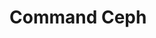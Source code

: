 # Command Ceph


<!-- **Ceph Monitor (ceph mon):**


- Khởi động Ceph Monitor: `systemctl start ceph-mon@{mon-id}`
- Tắt Ceph Monitor: `systemctl stop ceph-mon@{mon-id}`
- Kiểm tra trạng thái các Monitor: `ceph quorum_status`

- `ceph mon dump`: Lệnh này hiển thị thông tin chi tiết về các Ceph Monitor đang hoạt động trong cluster, bao gồm các thông tin về tên, địa chỉ IP và port của mỗi Monitor.

- `ceph mon stat`: Lệnh này hiển thị trạng thái của các Ceph Monitor, bao gồm các thông tin về số lượng nút Monitor đang hoạt động, số lượng OSD và PG (Placement Group) trên cluster.

- `ceph mon add <mon-name> <mon-ip>`: Lệnh này được sử dụng để thêm một Ceph Monitor mới vào cluster. Bạn cần chỉ định tên và địa chỉ IP của Monitor mới.

- `ceph mon remove <mon-name>`: Lệnh này được sử dụng để xóa một Ceph Monitor khỏi cluster. Bạn cần chỉ định tên của Monitor cần xóa.


- `ceph mon metadata`: Lệnh này hiển thị thông tin metadata về các Ceph Monitor, bao gồm thông tin về tên, địa chỉ IP, port và các thuộc tính khác.

- `ceph mon enable-msgr2`: Lệnh này được sử dụng để kích hoạt giao thức messenger v2 trong Ceph Monitor. Messenger v2 là một giao thức truyền thông hiệu suất cao hơn so với messenger v1.

- `ceph mon feature ls`: Lệnh này hiển thị danh sách các tính năng được kích hoạt trên Ceph Monitor. Các tính năng này bao gồm messenger v1, messenger v2, cephx và các tính năng khác.

Lưu ý rằng các lệnh này phải được thực thi trên node Ceph Monitor của cluster. Bạn có thể sử dụng lệnh `ceph mon` để hiển thị danh sách các lệnh khác liên quan đến Ceph Monitor.
  
**Ceph Manager (ceph mgr):**

- Khởi động Ceph Manager: `systemctl start ceph-mgr@{mgr-id}`
- Tắt Ceph Manager: `systemctl stop ceph-mgr@{mgr-id}`
- Kiểm tra trạng thái các Manager: `ceph mgr status`

- `ceph mgr module ls`: Hiển thị danh sách các module đang chạy trên Ceph Manager.

- `ceph mgr module enable <module-name>`: Bật module được chỉ định trên Ceph Manager.

- `ceph mgr module disable <module-name>`: Tắt module được chỉ định trên Ceph Manager.

- `ceph mgr services`: Hiển thị các dịch vụ đang được quản lý bởi Ceph Manager.

- `ceph mgr module options <module-name>`: Hiển thị các tùy chọn và cấu hình của module được chỉ định.

- `ceph mgr map <object-name>`: Hiển thị thông tin bản đồ (map) của đối tượng được chỉ định.

- `ceph mgr metadata`: Hiển thị thông tin metadata về Ceph Manager, bao gồm thông tin về tên, địa chỉ IP, port và các thuộc tính khác.

- `ceph mgr dump`: Hiển thị thông tin chi tiết về trạng thái của Ceph Manager, bao gồm thông tin về các module, dịch vụ và trạng thái hoạt động của chúng.

- `ceph mgr set <key> <value>`: Cài đặt giá trị cho một khóa cấu hình trên Ceph Manager.

- `ceph mgr get <key>`: Hiển thị giá trị của một khóa cấu hình trên Ceph Manager.


Lưu ý rằng các lệnh này phải được thực thi trên node Ceph Manager của cluster. Bạn có thể sử dụng lệnh `ceph mgr` để hiển thị danh sách các lệnh khác liên quan đến Ceph Manager.

**Ceph OSD (ceph osd):**

- Khởi động Ceph OSD: `systemctl start ceph-osd@{osd-id}`
- Tắt Ceph OSD: systemctl `stop ceph-osd@{osd-id}`
- Kiểm tra trạng thái các OSD: `ceph osd status`

Đây là các lệnh Ceph OSD (ceph osd) phổ biến trong hệ thống Ceph:

- `ceph osd tree`: Hiển thị cây OSD và thông tin chi tiết về các OSD trong cluster.

- `ceph osd status`: Hiển thị trạng thái hoạt động của các OSD trong cluster.

- `ceph osd pool create <pool-name> <pg-num> [pgp-num]`: Tạo một pool mới với tên và số lượng PG được chỉ định.

- `ceph osd pool delete <pool-name> <pool-name> --yes-i-really-really-mean-it`: Xóa một pool khỏi cluster. Lưu ý rằng việc xóa pool sẽ xóa toàn bộ dữ liệu trong pool đó.

- `ceph osd pool set <pool-name> <key> <value>`: Cài đặt giá trị cho một thuộc tính của một pool.

- `ceph osd pool get <pool-name> <key>`: Hiển thị giá trị của một thuộc tính của một pool.

- `ceph osd pool application enable <pool-name> <app-name>`: Bật tính năng ứng dụng cho một pool cụ thể.

- `ceph osd pool application disable <pool-name> <app-name>`: Tắt tính năng ứng dụng cho một pool cụ thể.

- `ceph osd pool set-quota <pool-name> max_bytes <size>`: Thiết lập giới hạn dung lượng tối đa cho một pool.

- `ceph osd pool get-quota <pool-name>`: Hiển thị giới hạn dung lượng của một pool.

- `ceph osd pool set-size <pool-name> <size>`: Thiết lập số lượng bản sao (replicas) của dữ liệu trong một pool.

- `ceph osd pool set-min-size <pool-name> <size>`: Thiết lập số lượng bản sao tối thiểu (minimum replicas) của dữ liệu trong một pool.

- `ceph osd pool set-pg-num <pool-name> <pg-num>`: Thiết lập số lượng PG của một pool.

- `ceph osd pool set-pgp-num <pool-name> <pgp-num>`: Thiết lập số lượng PGP của một pool.

- `ceph osd pool lspools`: Hiển thị danh sách các pool hiện có trong cluster.

Lưu ý rằng các lệnh này phải được thực thi trên một OSD trong cluster. Bạn có thể sử dụng lệnh `ceph osd --help` để hiển thị danh sách các lệnh khác liên quan đến OSD.

**Ceph Block Device (RBD):**

- Tạo một pool để lưu trữ RBD: `ceph osd pool create {pool-name} {pg-num}`
- Tạo một RBD: `rbd create {image-name} --size {image-size} --pool {pool-name}`
- Gắn một RBD vào hệ thống: `rbd map {image-name} --pool {pool-name}`
- Xóa một RBD: `rbd remove {image-name} --pool {pool-name}`

- `rbd create <pool-name>/<image-name> --size <image-size>`: Tạo một ảnh mới với tên được chỉ định và kích thước được cấu hình.

- `rbd rm <pool-name>/<image-name>`: Xóa một ảnh khỏi pool.

- `rbd ls <pool-name>`: Hiển thị danh sách các ảnh trong pool được chỉ định.

- `rbd info <pool-name>/<image-name>`: Hiển thị thông tin chi tiết về một ảnh.

- `rbd resize <pool-name>/<image-name> --size <new-size>`: Thay đổi kích thước của một ảnh.

- `rbd snap create <pool-name>/<image-name>@<snapshot-name>`: Tạo một snapshot mới của một ảnh.

- `rbd snap rm <pool-name>/<image-name>@<snapshot-name>`: Xóa một snapshot của một ảnh.

- `rbd snap ls <pool-name>/<image-name>`: Hiển thị danh sách các snapshot của một ảnh.

- `rbd snap rollback <pool-name>/<image-name>@<snapshot-name>`: Khôi phục một ảnh về trạng thái của một snapshot được chỉ định.

- `rbd snap protect <pool-name>/<image-name>@<snapshot-name>`: Bảo vệ một snapshot của một ảnh khỏi việc xóa.

- `rbd snap unprotect <pool-name>/<image-name>@<snapshot-name>`: Hủy bảo vệ một snapshot của một ảnh.

- `rbd export <pool-name>/<image-name> <file-name>`: Xuất một ảnh sang một tệp tin.

- `rbd import <file-name> <pool-name>/<image-name>`: Nhập một ảnh từ một tệp tin.

- `rbd map <pool-name>/<image-name>`: Ánh xạ một ảnh sang một thiết bị block device.

- `rbd unmap <device-name>`: Hủy ánh xạ một ảnh từ một thiết bị block device.

Lưu ý rằng các lệnh này phải được thực thi trên một node client trong cluster Ceph. Bạn có thể sử dụng lệnh `rbd` để hiển thị danh sách các lệnh khác liên quan đến RBD.

**Ceph RADOS Gateway (RadosGW):**

- Khởi động RadosGW: `radosgw -c {path-to-config} --rgw-socket-path /var/run/ceph/ceph-rgw.{rgw-id}.asok`
- Tạo người dùng mới trên RadosGW: `radosgw-admin user create --uid={user-id} --display-name={display-name}`

- `radosgw-admin user create --uid=<user-id> --display-name=<display-name>`: Tạo một người dùng mới trên RADOS Gateway.

- `radosgw-admin user rm --uid=<user-id>`: Xóa một người dùng khỏi RADOS Gateway.

- `radosgw-admin user modify --uid=<user-id> --display-name=<display-name>`: Sửa đổi thông tin người dùng trên RADOS Gateway.

- `radosgw-admin user info --uid=<user-id>`: Hiển thị thông tin chi tiết về một người dùng trên RADOS Gateway.

- `radosgw-admin user stats --uid=<user-id>`: Hiển thị thống kê về việc sử dụng lưu trữ của một người dùng trên RADOS Gateway.

- `radosgw-admin bucket list --uid=<user-id>`: Liệt kê danh sách các bucket của một người dùng trên RADOS Gateway.

- `radosgw-admin bucket limit check --bucket=<bucket-name> --uid=<user-id>`: Kiểm tra giới hạn dung lượng của một bucket.

- `radosgw-admin bucket limit set --bucket=<bucket-name> --uid=<user-id> --max-objects=<max-objects> --max-size=<max-size>`: Thiết lập giới hạn dung lượng cho một bucket.

- `radosgw-admin object rm --bucket=<bucket-name> --object=<object-name>`: Xóa một đối tượng khỏi một bucket trên RADOS Gateway.

- `radosgw-admin usage show --uid=<user-id>`: Hiển thị thông tin về sử dụng lưu trữ của một người dùng trên RADOS Gateway.

- `radosgw-admin metadata list user` - Hiển thị danh sách các metadata của người dùng.

- `radosgw-admin metadata get user <user-id> <metadata-key>` - Hiển thị giá trị của một metadata của người dùng.

- `radosgw-admin metadata put user <user-id> <metadata-key> <metadata-value>` - Đặt giá trị cho một metadata của người dùng.

- `radosgw-admin metadata rm user <user-id> <metadata-key>` - Xóa một metadata của người dùng.

Lưu ý rằng các lệnh này phải được thực thi trên một node admin trong cluster Ceph. Bạn có thể sử dụng lệnh `radosgw-admin --help` để hiển thị danh sách các lệnh khác liên quan đến RADOS Gateway.
Lưu ý rằng cần thay thế {mon-id}, {mgr-id}, {osd-id}, {pool-name}, {pg-num}, {image-name}, {image-size}, {rgw-id}, {path-to-config}, {user-id}, và {display-name} bằng các giá trị tương ứng trong hệ thống Ceph của bạn. Các câu lệnh này được thực hiện từ máy chủ quản lý (admin node) hoặc từ các nút trong cụm Ceph. -->
